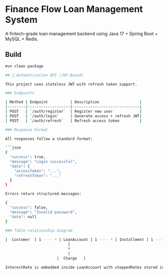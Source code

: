 # Finance Flow Loan Management System

A fintech-grade loan management backend using Java 17 + Spring Boot + MySQL + Redis.

## Build
```bash
mvn clean package

## 🔐 Authentication API (JWT-Based)

This project uses stateless JWT with refresh token support.

### Endpoints

| Method | Endpoint          | Description                  |
|--------|-------------------|------------------------------|
| POST   | `/auth/register`  | Register new user            |
| POST   | `/auth/login`     | Generate access + refresh JWT|
| POST   | `/auth/refresh`   | Refresh access token         |

### Response Format

All responses follow a standard format:

```json
{
  "success": true,
  "message": "Login successful",
  "data": {
    "accessToken": "...",
    "refreshToken": "..."
  }
}

Errors return structured messages:

{
  "success": false,
  "message": "Invalid password",
  "data": null
}

### Table relationship diagram
               
|  Customer  | 1 ---- * | LoanAccount | 1 ---- * | Installment | 1 ---- 1 | Repayment |
                            |
                            *  
                            |
                       |  Charge   |

InterestRate is embedded inside LoanAccount with steppedRates stored in a separate collection table.

